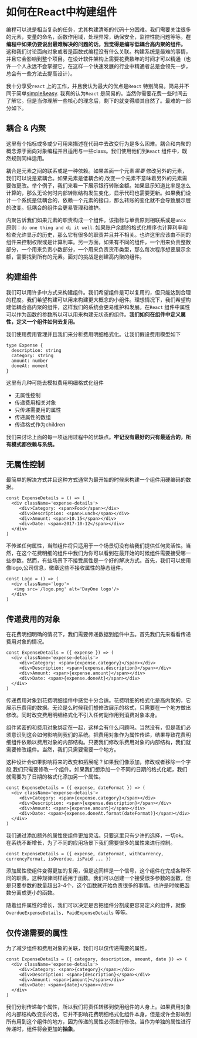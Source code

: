 # 如何在React中构建组件

编程可以说是相当复杂的任务，尤其构建清晰的代码十分困难。我们需要关注很多的元素，变量的命名，函数作用域，处理异常，确保安全，监控性能问题等等。**在编程中如果仍要说出最难解决的问题的话，我觉得是编写低耦合高内聚的组件。** 这和我们讨论面向对象或者是函数式编程没有什么关联。构建系统是最难的事情，并且它会影响到整个项目。在设计软件架构上需要花费数年的时间才可以精通（也许一个人永远不会掌握它，在这样一个快速发展的行业中精通者总是会领先一步，总会有一些方法去提高设计）。

我十分享受`react` 上的工作，并且我认为最大的优点是`React` 特别简易。简易并不同于简单[simple&easy](https://www.infoq.com/presentations/Simple-Made-Easy). 我真的认为`React` 是简易的。当然你需要花费一些时间去了解它。但是当你理解一些核心的理念后，剩下的就变得顺其自然了。最难的一部分如下。

## 耦合 & 内聚
这里有个指标或多或少可用来描述在代码中去改变行为是多么困难。耦合和内聚的概念源于面向对象编程并且适用与一些class。我们使用他们到`React` 组件中，既然规则同样适用。

耦合是元素之间的联系或是一种依赖。如果盖面一个元素*需要* 修改另外的元素，我们可以说是紧耦合。如果元素是低耦合的,改变一个元素不意味着另外的元素需要做更改。举个例子，我们来看一下展示银行转账金额。如果显示知道比率是怎么计算的，那么无论何时内部转账结构发生变化，显示代码也需要更新。如果我们设计一个系统是低耦合的，依赖一个元素的接口，那么转账的变化就不会导致展示层的改变。低耦合的组件会更易管理和维护。

内聚告诉我们如果元素的职责构成一个组件。该指标与单责原则相联系或是`unix` 原则：`do one thing and di it well`. 如果账户余额的格式化程序也计算利率和检查允许显示的历史，那么它有很多的职责并且并不相关。也许这里应该由不同的组件来控制权限或是计算利率。另一方面，如果有不同的组件，一个用来负责整数部分，一个用来负责小数部分，一个用来负责货币类型，那么每次程序想要展示余额，需要找到所有的元素。面对的挑战是创建高内聚的组件。

## 构建组件

我们可以用许多中方式来构建组件。我们希望组件是可以复用的，但只能达到合理的程度。我们希望构建可以用来构建更大概念的小组件。理想情况下，我们希望构建低耦合高内聚的组件，这样我们的系统会更易维护和发展。在`React` 组件中属性可以作为函数的参数所以可以用来构建无状态的组件。**我们如何在组件中定义属性，定义一个组件如何去复用。**

我们使用费用管理并且我们来分析费用明细格式化。让我们假设费用模型如下
```
type Expense {
  description: string
  category: string
  amount: number
  doneAt: moment
}
```

这里有几种可能去模拟费用明细格式化组件

* 无属性控制
*  传递费用相关对象
*  只传递需要用的属性
*  传递属性的数组
*  传递格式作为children

我们来讨论上面的每一项运用过程中的优缺点。**牢记没有最好的只有最适合的，所有模式都依赖与系统。**

## 无属性控制

最简单的解决方式并且这种方式通常为最开始的时候来构建一个组件用硬编码的数据。

```
const ExpenseDetails = () => (
  <div className='expense-details'>
     <div>Category: <span>Food</span></div>
     <div>Description: <span>Lunch</span></div>
     <div>Amount: <span>10.15</span></div>
     <div>Date: <span>2017-10-12</span></div>
  </div>
)
```

不传递任何属性，当然组件将只适用于一个场景切没有给我们提供任何灵活性。当然，在这个花费明细的组件中我们为你可以看到在最开始的时候组件需要接受哪一些参数。然而，有些场景下不接受属性是一个好的解决方式。首先，我们可以使用像logo,公司信息，徽章这些不接收属性的静态组件。

```
const Logo = () => (
  <div className='logo'>
   <img src='/logo.png' alt='DayOne logo'/>
  </div>
)
```


## 传递费用的对象

在花费明细明确的情况下，我们需要传递数据到组件中去。首先我们先来看看传递费用对象的情况。
```
const ExpenseDetails = ({ expense }) => (
  <div className='expense-details'>
     <div>Category: <span>{expense.category}</span></div>
     <div>Description: <span>{expense.description}</span></div>
     <div>Amount: <span>{expense.amount}</span></div>
     <div>Date: <span>{expense.doneAt}</span></div>
  </div>
)
```

传递费用对象到花费明细组件中感觉十分合适。花费明细的格式化是高内聚的，它展示乐费用的数据。无论是么时候我们想修改展示的格式，只需要在一个地方做出修改。同时改变费用明细格式化不引入任何副作用到消费对象本身。

组件紧密的和费用对象绑定在一起，这样会有什么问题吗。当然没有，但是我们必须意识到这会如何影响到我们的系统。把费用对象作为属性传递，结果导致花费明细组件依赖以费用对象的内部结构。只要我们修改乐费用对象的内部结构，我们就需要修改组件。当然，我们只需要需要一个地方。

这种设计会如果影响将来的改变和拓展呢？如果我们像添加，修改或者移除一个字段,我们只需要修改一个组件。如果我们想添加一个不同的日期的格式化呢，我们就需要为了日期的格式化添加另一个属性。
```
const ExpenseDetails = ({ expense, dateFormat }) => (
  <div className='expense-details'>
     <div>Category: <span>{expense.category}</span></div>
     <div>Description: <span>{expense.description}</span></div>
     <div>Amount: <span>{expense.amount}</span></div>
     <div>Date: <span>{expense.doneAt.format(dateFormat)}</span></div>
  </div>
)
```

我们通过添加额外的属性使组件更加灵活。只要这里只有少许的选择，一切ok。在系统不断增长，为了不同的应用场景下我们需要很多的属性来进行控制。
```
const ExpenseDetails = ({ expense, dateFormat, withCurrency, currencyFormat, isOverdue, isPaid ... })
```

添加属性使组件变得更加的复用，但是这同样是一个信号，这个组件在完成各种不同的职责。这种规律同样适用于函数。我们可以创建一个接受很多参数的函数，但是只要参数的数量超出3-4个，这个函数就开始负责很多的事情。也许是时候把函数分离成更小的函数。

随着组件属性的增长，我们可以决定是否把组件分割成更容易定义的组件，就像`OverdueExpenseDetails, PaidExpenseDetails` 等等。

## 仅传递需要的属性

为了减少组件和费用对象的关联，我们可以仅传递需要的属性。

```
const ExpenseDetails = ({ category, description, amount, date }) => (
  <div className='expense-details'>
     <div>Category: <span>{category}</span></div>
     <div>Description: <span>{description}</span></div>
     <div>Amount: <span>{amount}</span></div>
     <div>Date: <span>{date}</span></div>
  </div>
)
```

我们分别传递每个属性，所以我们将责任转移到使用组件的人身上。如果费用对象的内部结构改变乐的话，它并不影响花费明细格式化组件本身，但是或许会影响到所有用到这个组件的地方，因为传递的属性必须进行修改。当作为单独的属性进行传递时，组件将会更加的**抽象**。

